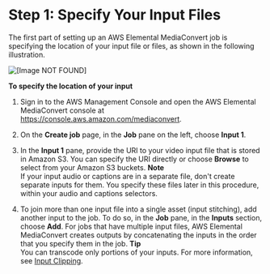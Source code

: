 # Step 1: Specify Your Input Files<a name="specify-input-settings"></a>

The first part of setting up an AWS Elemental MediaConvert job is specifying the location of your input file or files, as shown in the following illustration\.

![\[Image NOT FOUND\]](http://docs.aws.amazon.com/mediaconvert/latest/ug/images/Job_input.png)

**To specify the location of your input**

1. Sign in to the AWS Management Console and open the AWS Elemental MediaConvert console at [https://console\.aws\.amazon\.com/mediaconvert](https://console.aws.amazon.com/mediaconvert)\.

1. On the **Create job** page, in the **Job** pane on the left, choose **Input 1**\.

1.  In the **Input 1** pane, provide the URI to your video input file that is stored in Amazon S3\. You can specify the URI directly or choose **Browse** to select from your Amazon S3 buckets\.
**Note**  
If your input audio or captions are in a separate file, don't create separate inputs for them\. You specify these files later in this procedure, within your audio and captions selectors\.

1. To join more than one input file into a single asset \(input stitching\), add another input to the job\. To do so, in the **Job** pane, in the **Inputs** section, choose **Add**\. For jobs that have multiple input files, AWS Elemental MediaConvert creates outputs by concatenating the inputs in the order that you specify them in the job\.
**Tip**  
You can transcode only portions of your inputs\. For more information, see [Input Clipping](input-clipping-stitching.md)\.